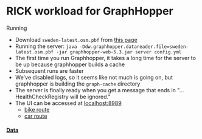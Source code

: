 # RICK workload for GraphHopper

Running
- Download `sweden-latest.osm.pbf` from [this page](https://download.geofabrik.de/europe/sweden.html)
- Running the server: `java -Ddw.graphhopper.datareader.file=sweden-latest.osm.pbf -jar graphhopper-web-5.3.jar server config.yml`
- The first time you run Graphhopper, it takes a long time for the server to be up because graphhopper builds a cache
- Subsequent runs are faster
- We've disabled logs, so it seems like not much is going on, but graphhopper is building the `graph-cache` directory
- The server is finally ready when you get a message that ends in "... HealthCheckRegistry will be ignored."
- The UI can be accessed at [localhost:8989](http://localhost:8989)
  - [bike route](http://localhost:8989/maps/?point=Kungsgatan%2C%20Uppsala&point=Virebergsv%C3%A4gen%2C%20Stockholm&point=Gr%C3%B6ndalsv%C3%A4gen%2C%20Stockholm&point=Kungliga%20Tekniska%20H%C3%B6gskolan%2C%20Stockholm&locale=en-US&elevation=true&profile=bike&use_miles=false&selected_detail=Elevation&layer=OpenStreetMap.de)
  - [car route](http://localhost:8989/maps/?point=Kungsgatan%2C%20Uppsala&point=Virebergsv%C3%A4gen%2C%20Stockholm&point=Gr%C3%B6ndalsv%C3%A4gen%2C%20Stockholm&point=Kungliga%20Tekniska%20H%C3%B6gskolan%2C%20Stockholm&locale=en-US&elevation=true&profile=car&use_miles=false&selected_detail=Elevation&layer=OpenStreetMap.de)

#### [Data](https://kth-my.sharepoint.com/:f:/g/personal/deepikat_ug_kth_se/EibMuFW-rJNJkEWJVazgfK4BOFaWgGiJKAfFV2mGXw-4tQ?e=J4sdcm)
